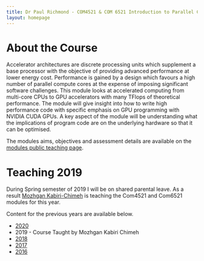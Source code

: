 ```yaml
---
title: Dr Paul Richmond - COM4521 & COM 6521 Introduction to Parallel Computing with GPUs
layout: homepage
---
```


# About the Course

Accelerator architectures are discrete processing units which supplement a base processor with the objective of providing advanced performance at lower energy cost. Performance is gained by a design which favours a high number of parallel compute cores at the expense of imposing significant software challenges. This module looks at accelerated computing from multi-core CPUs to GPU accelerators with many TFlops of theoretical performance. The module will give insight into how to write high performance code with specific emphasis on GPU programming with NVIDIA CUDA GPUs. A key aspect of the module will be understanding what the implications of program code are on the underlying hardware so that it can be optimised.
 
The modules aims, objectives and assessment details are available on the [modules public teaching page](http://www.dcs.shef.ac.uk/intranet/teaching/public/modules/level4/com4521.html).

# Teaching 2019

During Spring semester of 2019 I will be on shared parental leave. As a result [Mozhgan Kabiri-Chimeh](http://mkchimeh.staff.shef.ac.uk/) is teaching the Com4521 and Com6521 modules for this year.

Content for the previous years are available below.

* [2020](./index)
* 2019 - Course Taught by Mozhgan Kabiri Chimeh
* [2018](./index_2018)
* [2017](./index_2017)
* [2016](./index_2016)
